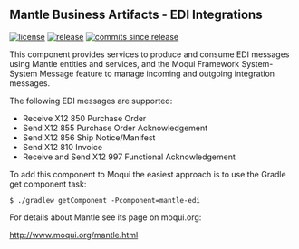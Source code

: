 ## Mantle Business Artifacts - EDI Integrations

[![license](http://img.shields.io/badge/license-CC0%201.0%20Universal-blue.svg)](https://github.com/moqui/mantle-edi/blob/master/LICENSE.md)
[![release](http://img.shields.io/github/release/moqui/mantle-edi.svg)](https://github.com/moqui/mantle-edi/releases)
[![commits since release](http://img.shields.io/github/commits-since/moqui/mantle-edi/v1.1.1.svg)](https://github.com/moqui/mantle-edi/commits/master)

This component provides services to produce and consume EDI messages using Mantle entities and services, and the Moqui
Framework System-System Message feature to manage incoming and outgoing integration messages.

The following EDI messages are supported:

- Receive X12 850 Purchase Order
- Send X12 855 Purchase Order Acknowledgement
- Send X12 856 Ship Notice/Manifest
- Send X12 810 Invoice
- Receive and Send X12 997 Functional Acknowledgement

To add this component to Moqui the easiest approach is to use the Gradle get component task:

    $ ./gradlew getComponent -Pcomponent=mantle-edi

For details about Mantle see its page on moqui.org:

<http://www.moqui.org/mantle.html>
